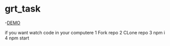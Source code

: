 # grt_task

-[DEMO](https://antoniakstepan.github.io/grt_task/)

if you want watch code in your computere
1 Fork repo
2 CLone repo
3 npm i
4 npm start
